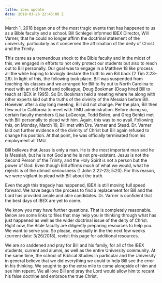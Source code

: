 ```yaml
---
title: ibex update
date: 2018-03-26 22:46:00 Z
---
```


March 1, 2018 began one of the most tragic events that has happened to us as a Bible faculty and a school. Bill Schlegel informed IBEX Director, Will Varner, that he could no longer affirm the doctrinal statement of the university, particularly as it concerned the affirmation of the deity of Christ and the Trinity.

This came as a tremendous shock to the Bible faculty and in the midst of this, we engaged in efforts to not only protect our students but also to reach out to Bill personally. Our goal was to engage in a Matthew 18 like process all the while hoping to lovingly declare the truth to win Bill back (2 Tim 2:23-26). In light of this, the following took place. Bill was suspended from teaching his classes and we arranged for Bill to fly out to North Carolina to meet with an old friend and colleague, Doug Bookman (Doug hired Bill to teach at IBEX in 1995). So Dr. Bookman held a meeting where he along with other experts laid out the truths of the divinity of the Messiah before Bill. However, after a day long meeting, Bill did not change. Per the plan, Bill then flew out to California to meet with TMU administration. Before doing so, certain faculty members (Lisa LaGeorge, Todd Bolen, and Greg Behle) met with Bill personally to plead with him. Again, this was to no avail. Following this, on Monday, March 19, Bill met with Drs. Varner and Stead. Dr. Varner laid out further evidence of the divinity of Christ but Bill again refused to change his position. At that point, he was officially terminated from his employment at TMU.

Bill believes that Jesus is only a man. He is the most important man and he is Messiah, but he is not God and he is not pre-existent. Jesus is not the Second Person of the Trinity, and the Holy Spirit is not a person but the power of God. Even though Bill affirms much of what we would, what he rejects is of the utmost seriousness (1 John 2:22-23; 5:20). For this reason, we were vigilant to plead with Bill about the truth.

Even though this tragedy has happened, IBEX is still moving full speed forward. We have begun the process to find a replacement for Bill and the Lord has provided ample and able candidates. Dr. Varner is confident that the best days of IBEX are yet to come.

We know you may have further questions. That is completely reasonable. Below are some links to files that may help you in thinking through what has just happened as well as the wider doctrinal issue of the deity of Christ. Right now, the Bible faculty are diligently preparing resources to help you. We want to serve you. So please, especially in the
the next few weeks (current date: 3/26/2018), revisit this page for additional resources.

We are so saddened and pray for Bill and his family, for all of the IBEX students, current and alumni, as well as the entire University community. At the same time, the school of Biblical Studies in particular and the University in general believe that we did everything we could to help Bill see the error in his thinking. We sought to go the extra mile to come alongside of him and see him repent. We all love Bill and pray the Lord would allow him to recant his false doctrine and embrace the true Christ.